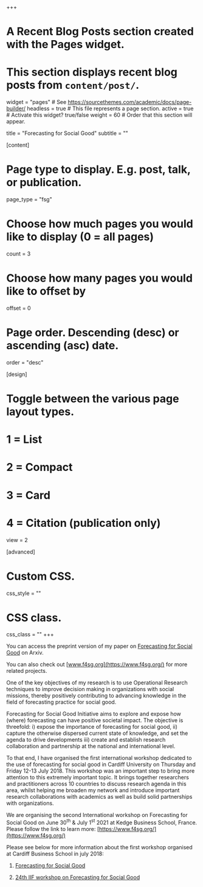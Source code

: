 +++
# A Recent Blog Posts section created with the Pages widget.
# This section displays recent blog posts from `content/post/`.

widget = "pages"  # See https://sourcethemes.com/academic/docs/page-builder/
headless = true  # This file represents a page section.
active = true  # Activate this widget? true/false
weight = 60  # Order that this section will appear.

title = "Forecasting for Social Good"
subtitle = ""

[content]
  # Page type to display. E.g. post, talk, or publication.
  page_type = "fsg"
  
  # Choose how much pages you would like to display (0 = all pages)
  count = 3
  
  # Choose how many pages you would like to offset by
  offset = 0

  # Page order. Descending (desc) or ascending (asc) date.
  order = "desc"

  
[design]
  # Toggle between the various page layout types.
  #   1 = List
  #   2 = Compact
  #   3 = Card
  #   4 = Citation (publication only)
  view = 2
  
  
[advanced]
 # Custom CSS. 
 css_style = ""
 
 # CSS class.
 css_class = ""
+++

You can access the preprint version of my paper on [Forecasting for Social Good](https://arxiv.org/abs/2009.11669) on Arxiv.

You can also check out [www.f4sg.org](https://www.f4sg.org/) for more related projects.

One of the key objectives of my research is to use Operational Research techniques to improve decision making in organizations with social missions, thereby positively contributing to advancing knowledge in the field of forecasting practice for social good.

Forecasting for Social Good Initiative aims to explore and expose how (where) forecasting can have positive societal impact. The objective is threefold: i) expose the importance of forecasting for social good, ii) capture the otherwise dispersed current state of knowledge, and set the agenda to drive developments iii) create and establish research collaboration and partnership at the national and international level.

To that end, I have organised the first international workshop dedicated to the use of forecasting for social good in Cardiff University on Thursday and Friday 12-13 July 2018. This workshop was  an important step to bring more attention to this extremely important topic. It brings together researchers and practitioners across 10 countries to discuss research agenda in this area, whilst helping me broaden my network and introduce important research collaborations with academics as well as build solid partnerships with organizations. 


We are organising the second International workshop on Forecasting for Social Good on June 30<sup>th</sup> & July 1<sup>st</sup> 2021 at Kedge Business School, France. Please follow the link to learn more: [https://www.f4sg.org/](https://www.f4sg.org/)

Please see below for more information about the first workshop organised at Cardiff Business School in july 2018:

1. [Forecasting for Social Good](https://arxiv.org/abs/2009.11669)

2. [24th IIF workshop on Forecasting for Social Good](https://www.cardiff.ac.uk/news/view/1238674-the-need-of-populations-and-society) 

